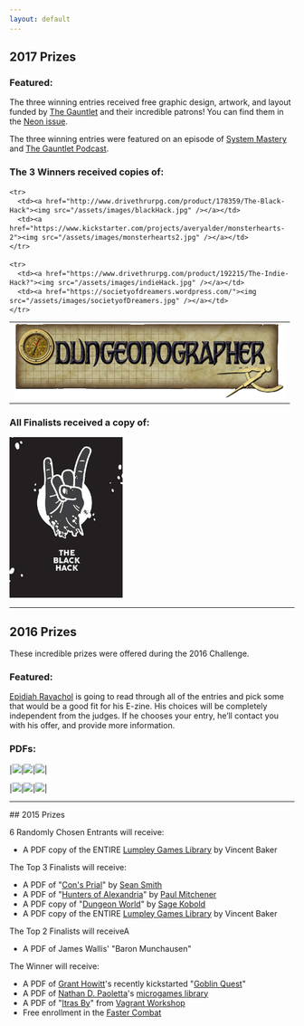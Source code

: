 ```yaml
---
layout: default
---
```

## 2017 Prizes

### Featured:

The three winning entries received free graphic design, artwork, and layout funded by [The Gauntlet](https://www.patreon.com/gauntlet) and their incredible patrons! You can find them in the [Neon issue](http://www.drivethrurpg.com/product/237701/Codex--Neon-Jul-2017).

The three winning entries were featured on an episode of [System Mastery](https://systemmasterypodcast.com/2017/05/22/200-word-rpg-challenge-system-mastery-95/) and [The Gauntlet Podcast](http://www.gauntlet-rpg.com/the-gauntlet-podcast/episode-104-the-200-word-rpg-challenge).

### The 3 Winners received copies of:

<table>
  <tbody>
  <col width="50%"><col width="50%">
    <tr>
      <td colspan="2"><a href="http://www.dungeonographer.com/"><img src="/assets/images/dungeon.png" /></a></td>
    </tr>
	  
    <tr>
      <td><a href="http://www.drivethrurpg.com/product/178359/The-Black-Hack"><img src="/assets/images/blackHack.jpg" /></a></td>
      <td><a href="https://www.kickstarter.com/projects/averyalder/monsterhearts-2"><img src="/assets/images/monsterhearts2.jpg" /></a></td>
    </tr>
    
    <tr>
      <td><a href="https://www.drivethrurpg.com/product/192215/The-Indie-Hack?"><img src="/assets/images/indieHack.jpg" /></a></td>
      <td><a href="https://societyofdreamers.wordpress.com/"><img src="/assets/images/societyofDreamers.jpg" /></a></td>
    </tr>
    
  </tbody>
</table>

### All Finalists received a copy of:

<a href="http://www.drivethrurpg.com/product/178359/The-Black-Hack"><img src="/assets/images/blackHack.jpg" alt="" /></a>

<hr>

## 2016 Prizes
These incredible prizes were offered during the 2016 Challenge.

### Featured:

[Epidiah Ravachol](http://www.worldswithoutmaster.com/) is going to read through all of the entries and pick some that would be a good fit for his E-zine. His choices will be completely independent from the judges. If he chooses your entry, he’ll contact you with his offer, and provide more information.

### PDFs:

|[<img src="{{site.url}}/assets/images/Screenshot-from-2016-03-09-102225-150x150.png">](http://www.bendutter.com/sigil-stone-publishing/vow-of-honor-rpg/)|[<img src="{{site.url}}/assets/images/c2EOii-150x150.jpg">](https://gshowitt.itch.io/goblin-quest)|[<img src="{{site.url}}/assets/images/Screenshot-from-2016-03-09-102046-150x150.png">](http://www.vivienfeasson.com/perdus-sous-la-pluie/lost-in-the-rain/)|

|[<img src="{{site.url}}/assets/images/photo-original-1-150x150.jpg">](http://bullypulpitgames.com/games/the-warren/)|[<img src="{{site.url}}/assets/images/photo-original-150x150.jpg">](https://www.kickstarter.com/projects/tregenza/age-of-legends-epic-adventures-small-rules-tableto)|[<img src="{{site.url}}/assets/images/Screenshot-from-2016-04-01-120946-150x150.png">](http://www.drivethrurpg.com/product/170182/The-sky-is-gray-and-you-are-distressed?src=slider_view)|

<hr>
## 2015 Prizes

6 Randomly Chosen Entrants will receive:
 * A PDF copy of the ENTIRE [Lumpley Games Library](http://www.lumpley.com/) by Vincent Baker

 The Top 3 Finalists will receive:
 * A PDF of "[Con's Prial](https://payhip.com/b/gyf6)" by [Sean Smith](https://plus.google.com/u/0/+SeanSmithMINDREADER/about)
 * A PDF of "[Hunters of Alexandria](https://www.patreon.com/creation?hid=1854457)" by [Paul Mitchener](https://rpgimaginarium.wordpress.com/)
 * A PDF copy of "[Dungeon World](http://www.dungeon-world.com/)" by [Sage Kobold](http://www.dungeon-world.com/#contact)
 * A PDF copy of the ENTIRE [Lumpley Games Library](http://www.lumpley.com/) by Vincent Baker

The Top 2 Finalists will receiveA
 * A PDF of James Wallis' "Baron Munchausen"

 The Winner will receive:
 * A PDF of [Grant Howitt](http://lookrobot.co.uk/about-grant-howitt/)'s recently kickstarted "[Goblin Quest](https://www.kickstarter.com/projects/gshowitt/goblin-quest-a-tabletop-rpg-of-fatal-ineptitude)"
 * A PDF of [Nathan D. Paoletta](http://ndpdesign.com/)'s [microgames library](http://ndpdesign.com/ndp-microgame-series/)
 * A PDF of "[Itras By](http://drivethrurpg.com/product/107617/Itras-By-English)" from [Vagrant Workshop](http://drivethrurpg.com/browse/pub/2579/Vagrant-Workshop)
 * Free enrollment in the [Faster Combat](http://FasterCombat.com)
